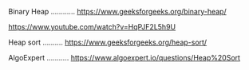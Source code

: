 Binary Heap
............
https://www.geeksforgeeks.org/binary-heap/

https://www.youtube.com/watch?v=HqPJF2L5h9U

Heap sort
..........
https://www.geeksforgeeks.org/heap-sort/

AlgoExpert
...........
https://www.algoexpert.io/questions/Heap%20Sort 

